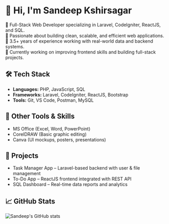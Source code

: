 # 👋 Hi, I'm Sandeep Kshirsagar

🚀 Full-Stack Web Developer specializing in Laravel, CodeIgniter, ReactJS, and SQL.  
🧠 Passionate about building clean, scalable, and efficient web applications.  
💼 3.5+ years of experience working with real-world data and backend systems.  
🌱 Currently working on improving frontend skills and building full-stack projects.

## 🛠️ Tech Stack
- **Languages:** PHP, JavaScript, SQL
- **Frameworks:** Laravel, CodeIgniter, ReactJS, Bootstrap
- **Tools:** Git, VS Code, Postman, MySQL

## 🎨 Other Tools & Skills
- MS Office (Excel, Word, PowerPoint)
- CorelDRAW (Basic graphic editing)
- Canva (UI mockups, posters, presentations)

## 📂 Projects
- Task Manager App – Laravel-based backend with user & file management
- To-Do App – ReactJS frontend integrated with REST API
- SQL Dashboard – Real-time data reports and analytics

## 📈 GitHub Stats
![Sandeep's GitHub stats](https://github-readme-stats.vercel.app/api?username=kshirsagarSandeep&show_icons=true&theme=tokyonight)
